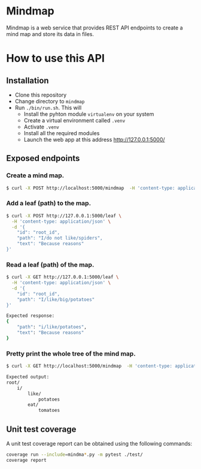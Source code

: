 # Mindmap

Mindmap is a web service that provides REST API endpoints to create a mind map and store its data in files.

# How to use this API

## Installation
* Clone this repository
* Change directory to `mindmap`
* Run `./bin/run.sh`. This will
    * Install the pyhton module `virtualenv` on your system
    * Create a virtual environment called `.venv`
    * Activate `.venv`
    * Install all the required modules
    * Launch the web app at this address http://127.0.0.1:5000/

## Exposed endpoints
### Create a mind map.

```bash
$ curl -X POST http://localhost:5000/mindmap  -H 'content-type: application/json' -d '{"id": "root_id"}'
```

### Add a leaf (path) to the map.

```bash
$ curl -X POST http://127.0.0.1:5000/leaf \
  -H 'content-type: application/json' \
  -d '{
    "id": "root_id",
    "path": "I/do not like/spiders",
    "text": "Because reasons"
}'
```
### Read a leaf (path) of the map.

```bash
$ curl -X GET http://127.0.0.1:5000/leaf \
  -H 'content-type: application/json' \
  -d '{
    "id": "root_id",
    "path": "I/like/big/potatoes"
}'

Expected response:
{
    "path": "i/like/potatoes",
    "text": "Because reasons"
}
```

### Pretty print the whole tree of the mind map.

```bash
$ curl -X GET http://localhost:5000/mindmap  -H 'content-type: application/json' -d '{"id": "root_id"}'

Expected output:
root/
    i/
        like/
            potatoes
        eat/
            tomatoes
```

## Unit test coverage
A unit test coverage report can be obtained using the following commands:
```bash
coverage run --include=mindma*.py -m pytest ./test/
coverage report
```